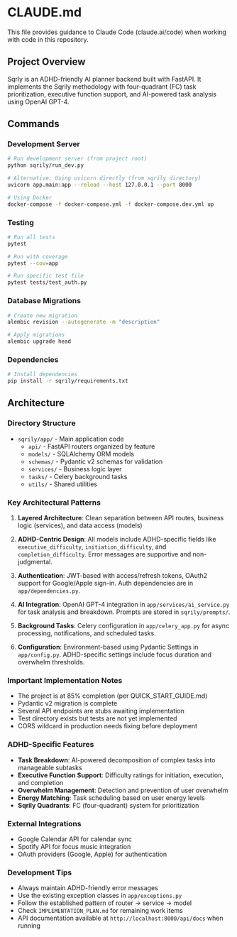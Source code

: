 # CLAUDE.md

This file provides guidance to Claude Code (claude.ai/code) when working with code in this repository.

## Project Overview

Sqrly is an ADHD-friendly AI planner backend built with FastAPI. It implements the Sqrily methodology with four-quadrant (FC) task prioritization, executive function support, and AI-powered task analysis using OpenAI GPT-4.

## Commands

### Development Server
```bash
# Run development server (from project root)
python sqrily/run_dev.py

# Alternative: Using uvicorn directly (from sqrily directory)
uvicorn app.main:app --reload --host 127.0.0.1 --port 8000

# Using Docker
docker-compose -f docker-compose.yml -f docker-compose.dev.yml up
```

### Testing
```bash
# Run all tests
pytest

# Run with coverage
pytest --cov=app

# Run specific test file
pytest tests/test_auth.py
```

### Database Migrations
```bash
# Create new migration
alembic revision --autogenerate -m "description"

# Apply migrations
alembic upgrade head
```

### Dependencies
```bash
# Install dependencies
pip install -r sqrily/requirements.txt
```

## Architecture

### Directory Structure
- `sqrily/app/` - Main application code
  - `api/` - FastAPI routers organized by feature
  - `models/` - SQLAlchemy ORM models
  - `schemas/` - Pydantic v2 schemas for validation
  - `services/` - Business logic layer
  - `tasks/` - Celery background tasks
  - `utils/` - Shared utilities

### Key Architectural Patterns

1. **Layered Architecture**: Clean separation between API routes, business logic (services), and data access (models)

2. **ADHD-Centric Design**: All models include ADHD-specific fields like `executive_difficulty`, `initiation_difficulty`, and `completion_difficulty`. Error messages are supportive and non-judgmental.

3. **Authentication**: JWT-based with access/refresh tokens, OAuth2 support for Google/Apple sign-in. Auth dependencies are in `app/dependencies.py`.

4. **AI Integration**: OpenAI GPT-4 integration in `app/services/ai_service.py` for task analysis and breakdown. Prompts are stored in `sqrily/prompts/`.

5. **Background Tasks**: Celery configuration in `app/celery_app.py` for async processing, notifications, and scheduled tasks.

6. **Configuration**: Environment-based using Pydantic Settings in `app/config.py`. ADHD-specific settings include focus duration and overwhelm thresholds.

### Important Implementation Notes

- The project is at 85% completion (per QUICK_START_GUIDE.md)
- Pydantic v2 migration is complete
- Several API endpoints are stubs awaiting implementation
- Test directory exists but tests are not yet implemented
- CORS wildcard in production needs fixing before deployment

### ADHD-Specific Features

- **Task Breakdown**: AI-powered decomposition of complex tasks into manageable subtasks
- **Executive Function Support**: Difficulty ratings for initiation, execution, and completion
- **Overwhelm Management**: Detection and prevention of user overwhelm
- **Energy Matching**: Task scheduling based on user energy levels
- **Sqrily Quadrants**: FC (four-quadrant) system for prioritization

### External Integrations

- Google Calendar API for calendar sync
- Spotify API for focus music integration
- OAuth providers (Google, Apple) for authentication

### Development Tips

- Always maintain ADHD-friendly error messages
- Use the existing exception classes in `app/exceptions.py`
- Follow the established pattern of router → service → model
- Check `IMPLEMENTATION_PLAN.md` for remaining work items
- API documentation available at `http://localhost:8000/api/docs` when running
